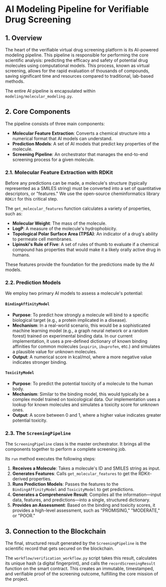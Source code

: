 # AI Modeling Pipeline for Verifiable Drug Screening

## 1. Overview

The heart of the verifiable virtual drug screening platform is its AI-powered modeling pipeline. This pipeline is responsible for performing the core scientific analysis: predicting the efficacy and safety of potential drug molecules using computational models. This process, known as virtual screening, allows for the rapid evaluation of thousands of compounds, saving significant time and resources compared to traditional, lab-based methods.

The entire AI pipeline is encapsulated within `modeling/molecular_modeling.py`.

## 2. Core Components

The pipeline consists of three main components:

- **Molecular Feature Extraction**: Converts a chemical structure into a numerical format that AI models can understand.
- **Prediction Models**: A set of AI models that predict key properties of the molecule.
- **Screening Pipeline**: An orchestrator that manages the end-to-end screening process for a given molecule.

### 2.1. Molecular Feature Extraction with RDKit

Before any predictions can be made, a molecule's structure (typically represented as a SMILES string) must be converted into a set of quantitative descriptors, or "features." We use the open-source cheminformatics library `RDKit` for this critical step.

The `get_molecular_features` function calculates a variety of properties, such as:

- **Molecular Weight**: The mass of the molecule.
- **LogP**: A measure of the molecule's hydrophobicity.
- **Topological Polar Surface Area (TPSA)**: An indicator of a drug's ability to permeate cell membranes.
- **Lipinski's Rule of Five**: A set of rules of thumb to evaluate if a chemical compound has properties that would make it a likely orally active drug in humans.

These features provide the foundation for the predictions made by the AI models.

### 2.2. Prediction Models

We employ two primary AI models to assess a molecule's potential:

#### `BindingAffinityModel`
- **Purpose**: To predict how strongly a molecule will bind to a specific biological target (e.g., a protein implicated in a disease).
- **Mechanism**: In a real-world scenario, this would be a sophisticated machine learning model (e.g., a graph neural network or a random forest) trained on experimental binding data. In our current implementation, it uses a pre-defined dictionary of known binding affinities for common molecules (`aspirin`, `ibuprofen`, etc.) and simulates a plausible value for unknown molecules.
- **Output**: A numerical score in kcal/mol, where a more negative value indicates stronger binding.

#### `ToxicityModel`
- **Purpose**: To predict the potential toxicity of a molecule to the human body.
- **Mechanism**: Similar to the binding model, this would typically be a complex model trained on toxicological data. Our implementation uses a lookup for known molecules and simulates a toxicity score for unknown ones.
- **Output**: A score between 0 and 1, where a higher value indicates greater potential toxicity.

### 2.3. The `ScreeningPipeline`

The `ScreeningPipeline` class is the master orchestrator. It brings all the components together to perform a complete screening job.

Its `run` method executes the following steps:

1.  **Receives a Molecule**: Takes a molecule's ID and SMILES string as input.
2.  **Generates Features**: Calls `get_molecular_features` to get the RDKit-derived properties.
3.  **Runs Prediction Models**: Passes the features to the `BindingAffinityModel` and `ToxicityModel` to get predictions.
4.  **Generates a Comprehensive Result**: Compiles all the information—input data, features, and predictions—into a single, structured dictionary.
5.  **Provides an Assessment**: Based on the binding and toxicity scores, it provides a high-level assessment, such as "PROMISING," "MODERATE," or "POOR."

## 3. Connection to the Blockchain

The final, structured result generated by the `ScreeningPipeline` is the scientific record that gets secured on the blockchain.

The `workflow/verification_workflow.py` script takes this result, calculates its unique hash (a digital fingerprint), and calls the `recordScreeningResult` function on the smart contract. This creates an immutable, timestamped, and verifiable proof of the screening outcome, fulfilling the core mission of the project.
